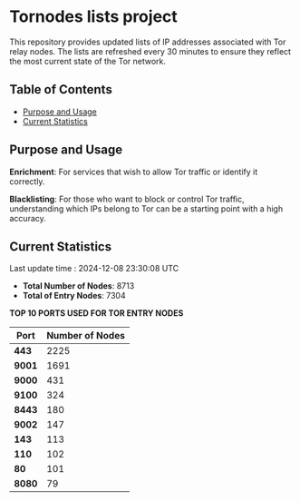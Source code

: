 # Tornodes lists project

This repository provides updated lists of IP addresses associated with Tor relay nodes. The lists are refreshed every 30 minutes to ensure they reflect the most current state of the Tor network.

## Table of Contents

- [Purpose and Usage](#purpose-and-usage)
- [Current Statistics](#current-statistics)


## Purpose and Usage

**Enrichment**: For services that wish to allow Tor traffic or identify it correctly.

**Blacklisting**: For those who want to block or control Tor traffic, understanding which IPs belong to Tor can be a starting point with a high accuracy.

## Current Statistics

Last update time : 2024-12-08 23:30:08 UTC

- **Total Number of Nodes**: 8713
- **Total of Entry Nodes**: 7304

**TOP 10 PORTS USED FOR TOR ENTRY NODES**

| **Port** | **Number of Nodes** |
|------|-----------------|
| **443**   | 2225  |
| **9001**   | 1691  |
| **9000**   | 431  |
| **9100**   | 324  |
| **8443**   | 180  |
| **9002**   | 147  |
| **143**   | 113  |
| **110**   | 102  |
| **80**   | 101  |
| **8080**   | 79  |


